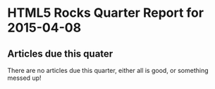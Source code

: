 HTML5 Rocks Quarter Report for 2015-04-08
=========================================

Articles due this quater
------------------------

There are no articles due this quarter, either all is good, or something messed up!

